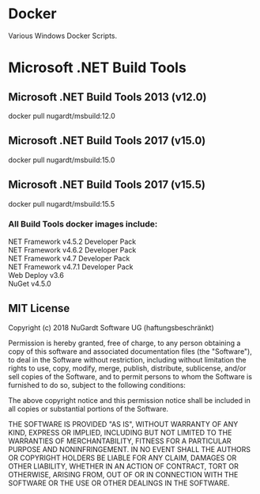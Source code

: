 # Docker
Various Windows Docker Scripts.

# Microsoft .NET Build Tools
## Microsoft .NET Build Tools 2013 (v12.0)
docker pull nugardt/msbuild:12.0

## Microsoft .NET Build Tools 2017 (v15.0)
docker pull nugardt/msbuild:15.0

## Microsoft .NET Build Tools 2017 (v15.5)
docker pull nugardt/msbuild:15.5

### All Build Tools docker images include:
NET Framework v4.5.2 Developer Pack  
NET Framework v4.6.2 Developer Pack  
NET Framework v4.7 Developer Pack  
NET Framework v4.7.1 Developer Pack  
Web Deploy v3.6  
NuGet v4.5.0

## MIT License

Copyright (c) 2018 NuGardt Software UG (haftungsbeschränkt)

Permission is hereby granted, free of charge, to any person obtaining a copy
of this software and associated documentation files (the "Software"), to deal
in the Software without restriction, including without limitation the rights
to use, copy, modify, merge, publish, distribute, sublicense, and/or sell
copies of the Software, and to permit persons to whom the Software is
furnished to do so, subject to the following conditions:

The above copyright notice and this permission notice shall be included in all
copies or substantial portions of the Software.

THE SOFTWARE IS PROVIDED "AS IS", WITHOUT WARRANTY OF ANY KIND, EXPRESS OR
IMPLIED, INCLUDING BUT NOT LIMITED TO THE WARRANTIES OF MERCHANTABILITY,
FITNESS FOR A PARTICULAR PURPOSE AND NONINFRINGEMENT. IN NO EVENT SHALL THE
AUTHORS OR COPYRIGHT HOLDERS BE LIABLE FOR ANY CLAIM, DAMAGES OR OTHER
LIABILITY, WHETHER IN AN ACTION OF CONTRACT, TORT OR OTHERWISE, ARISING FROM,
OUT OF OR IN CONNECTION WITH THE SOFTWARE OR THE USE OR OTHER DEALINGS IN THE
SOFTWARE.
